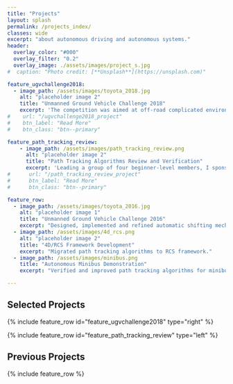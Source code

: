 ```yaml
---
title: "Projects"
layout: splash
permalink: /projects_index/
classes: wide
excerpt: "about autonomous driving and autonomous systems."
header:
  overlay_color: "#000"
  overlay_filter: "0.2"
  overlay_image: ./assets/images/project_s.jpg
#  caption: "Photo credit: [**Unsplash**](https://unsplash.com)"

feature_ugvchallenge2018:
  - image_path: /assets/images/toyota_2018.jpg
    alt: "placeholder image 2"
    title: "Unmanned Ground Vehicle Challenge 2018"
    excerpt: 'The competition was aimed at off-road complicated environment with high demands on the mobility of unmanned vehicles. As the leader of motion control group, I was responsible for the formulation of motion control framework, x-by-wire actuators redign and development and verification of motion control algorithms. To meet the requirements of operating on endure rough terrain, we identified the dynamic characteristics of our unmanned vehicles on various off-road terrain and developed dynamic-based speed tracking and acceleration control algorithms, and helped planning group improve speed planning in off-road scenes. Plus, since we were facing narrow and curving segments along with delayed steering control system, we developed and refined our MPC-based path tracking algorithms by considering the delays. Finally in this competition, we won the third and sixth place with two participating vehicles.'
#    url: "/ugvchallenge2018_project"
#    btn_label: "Read More"
#    btn_class: "btn--primary"

feature_path_tracking_review:
    - image_path: /assets/images/path_tracking_review.png
      alt: "placeholder image 2"
      title: "Path Tracking Algorithms Review and Verification"
      excerpt: 'Leading a group of four beginner-level members, I sponsored this project to review papers and implement some practical algorithms in V-REP and real unmanned ground vehicles to make better assessment for path tracking algorithms in a unified framework and platform. I developed a new framework for motion control algorithms for better developing and verifying, which unified the interfaces used in real vehicle platform and V-REP simulation platforms.'
#      url: "/path_tracking_review_project"
#      btn_label: "Read More"
#      btn_class: "btn--primary"

feature_row:
  - image_path: /assets/images/toyota_2016.jpg
    alt: "placeholder image 1"
    title: "Unmanned Ground Vehicle Challenge 2016"
    excerpt: "Designed, implemented and refined automatic shifting mechanisms and automatic steering mechanisms for two unmanned ground vehicles, and was responsible for hardware maintenance."
  - image_path: /assets/images/4d_rcs.png
    alt: "placeholder image 2"
    title: "4D/RCS Framework Development"
    excerpt: "Migrated path tracking algorithms to RCS framework."
  - image_path: /assets/images/minibus.png
    title: "Autonomous Minibus Demonstration"
    excerpt: "Verified and improved path tracking algorithms for minibuses trial operation in Shenzhen, China."

---
```


## Selected Projects

{% include feature_row id="feature_ugvchallenge2018" type="right" %}

{% include feature_row id="feature_path_tracking_review" type="left" %}

## Previous Projects

{% include feature_row %}
